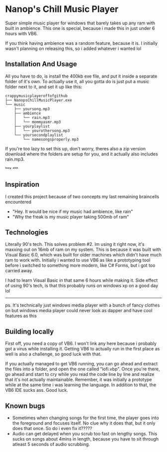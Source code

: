 
# Nanop's Chill Music Player

Super simple music player for windows that barely takes up any ram with built in ambience. This one is special, because i made this in just under 6 hours with VB6.

If you think having ambience was a random feature, because it is. I initially wasn't planning on releasing this, so i added whatever i wanted lol



## Installation And Usage
All you have to do, is install the 400kb exe file, and put it inside a separate folder of it's own. To actually use it, all you gotta do is just put a music folder next to it, and set it up like this:
```
crappymusicplayeroffofgithub
├── NanopsChillMusicPlayer.exe
└── music
    ├── yoursong.mp3
    ├── ambience
    │   └── rain.mp3
    │   └── mommyasmr.mp3
    ├── yourplaylist
    │   └── yourothersong.mp3
    └── yoursecondplaylist
        └── namesongsproperly.mp3
```

If you're too lazy to set this up, don't worry, theres also a zip version download where the folders are setup for you, and it actually also includes rain.mp3.

ˡᵃᶻʸ ᵃʰʰ
## Inspiration

I created this project because of two concepts my last remaining braincells encountered

- "Hey. It would be nice if my music had ambience, like rain"
- "Why the freak is my music player taking 500mb of ram"


## Technologies
Literally 90's tech. This solves problem #2. Im using it right now, it's maxxing out on 16mb of ram on my system. This is because it was built with Visual Basic 6.0, which was built for older machines which didn't have much ram to work with. Initially i wanted to use VB6 as like a prototyping tool before i switched to something more modern, like C# Forms, but i got too carried away.

I had to learn Visual Basic in that same 6 hours while making it. Side effect of using 90's tech, is that this probably runs on windows xp on a good day lol

---
ps. It's technically just windows media player with a bunch of fancy clothes on but windows media player could never look as dapper and have cool features as this


## Building locally

First off, you need a copy of VB6. I won't link any here because i probably got a virus while installing it. Getting VB6 to actually run in the first place as well is also a challenge, so good luck with that.

If you actually managed to get VB6 running, you can go ahead and extract the files into a folder, and open the one called "lofi.vbp". Once you're there, go ahead and start to cry while you read the code line by line and realize that it's not actually maintainable. Remember, it was initially a prototype while at the same time i was learning the language. In addition to that, the VB6 IDE sucks ass. Good luck.


## Known bugs

- Sometimes when changing songs for the first time, the player goes into the foreground and focuses itself. No clue why it does that, but it only does that once. So do i even fix it?????
- Audio can get delayed when you scrub too fast on lengthy songs. This sucks on songs about 4mins in length, because you have to sit through atleast 5 seconds of audio scrubbing.

